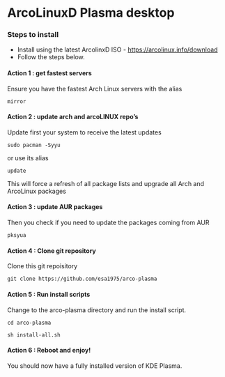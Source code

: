 # ArcoLinuxD Plasma desktop

### Steps to install
- Install using the latest ArcolinxD ISO - https://arcolinux.info/download
- Follow the steps below.

#### Action 1 : get fastest servers
Ensure you have the fastest Arch Linux servers with the alias

`mirror`

#### Action 2 : update arch and arcoLINUX repo’s
Update first your system to receive the latest updates

`sudo pacman -Syyu`

or use its alias

`update`

This will force a refresh of all package lists and upgrade all Arch and ArcoLinux packages

#### Action 3 : update AUR packages
Then you check if you need to update the packages coming from AUR

`pksyua`

#### Action 4 : Clone git repository
Clone this git repoisitory

`git clone https://github.com/esa1975/arco-plasma`

#### Action 5 : Run install scripts
Change to the arco-plasma directory and run the install script.

`cd arco-plasma`

`sh install-all.sh`

#### Action 6 : Reboot and enjoy!
You should now have a fully installed version of KDE Plasma.
